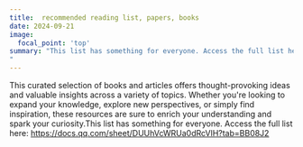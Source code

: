 ```yaml
---
title:  recommended reading list, papers, books  ​​
date: 2024-09-21
image:
  focal_point: 'top'
summary: "This list has something for everyone. Access the full list here: https://docs.qq.com/sheet/DUUhVcWRUa0dRcVlH?tab=BB08J2
"
---
```


This curated selection of books and articles offers thought-provoking ideas and valuable insights across a variety of topics.
Whether you're looking to expand your knowledge, explore new perspectives, or simply find inspiration, 
these resources are sure to enrich your understanding and spark your curiosity.This list has something for everyone.
Access the full list here: https://docs.qq.com/sheet/DUUhVcWRUa0dRcVlH?tab=BB08J2